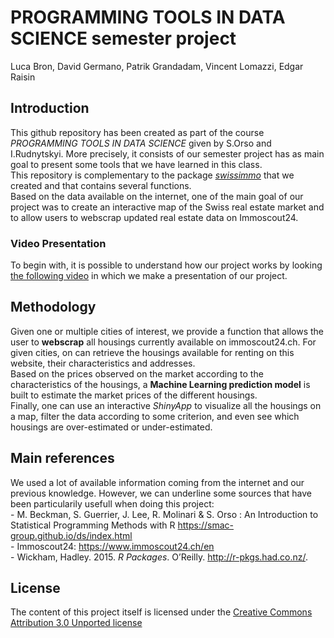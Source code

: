 # PROGRAMMING TOOLS IN DATA SCIENCE semester project

Luca Bron, David Germano, Patrik Grandadam, Vincent Lomazzi, Edgar Raisin

## Introduction

This github repository has been created as part of the course *PROGRAMMING TOOLS IN DATA SCIENCE* given by S.Orso and I.Rudnytskyi. More precisely, it consists of our semester project has as main goal to present some tools that we have learned in this class.  
This repository is complementary to the package [*swissimmo*](https://github.com/Upsylon/swissimmo) that we created and that contains several functions.  
Based on the data available on the internet, one of the main goal of our project was to create an interactive map of the Swiss real estate market and to allow users to webscrap updated real estate data on Immoscout24. 

### Video Presentation

To begin with, it is possible to understand how our project works by looking [the following video](https://www.youtube.com/watch?v=hwB-TyIpzo0&t=1s) in which we make a presentation of our project.



## Methodology

Given one or multiple cities of interest, we provide a function that allows the user to **webscrap** all housings currently available on immoscout24.ch. For given cities, on can retrieve the housings available for renting on this website, their characteristics and addresses.  
Based on the prices observed on the market according to the characteristics of the housings, a **Machine Learning prediction model** is built to estimate the market prices of the different housings.  
Finally, one can use an interactive *ShinyApp* to visualize all the housings on a map, filter the data according to some criterion, and even see  which housings are over-estimated or under-estimated. 

## Main references

We used a lot of available information coming from the internet and our previous knowledge. However, we can underline some sources that have been particularily usefull when doing this project:  
    - M. Beckman, S. Guerrier, J. Lee, R. Molinari & S. Orso : An Introduction to Statistical Programming Methods with R <https://smac-group.github.io/ds/index.html>  
    - Immoscout24: https://www.immoscout24.ch/en  
    - Wickham, Hadley. 2015. *R Packages*. O’Reilly. <http://r-pkgs.had.co.nz/>.
    
## License

The content of this project itself is licensed under the [Creative Commons Attribution 3.0 Unported license](https://creativecommons.org/licenses/by/3.0/)

